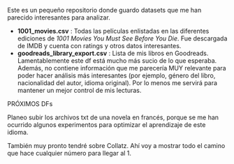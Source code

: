 Este es un pequeño repositorio donde guardo datasets que me han parecido interesantes para analizar. 

* **1001_movies.csv** : Todas las películas enlistadas en las diferentes ediciones de _1001 Movies You Must See Before You Die_. Fue descargada de IMDB y cuenta con ratings y otros datos interesantes.
* **goodreads_library_export.csv** : Lista de mis libros en Goodreads. Lamentablemente este df está mucho más sucio de lo que esperaba. Además, no contiene información que me parecería MUY relevante para poder hacer análisis más interesantes (por ejemplo, género del libro, nacionalidad del autor, idioma original). Por lo menos me servirá para mantener un mejor control de mis lecturas.

PRÓXIMOS DFs

Planeo subir los archivos txt de una novela en francés, porque se me han ocurrido algunos experimentos para optimizar el aprendizaje de este idioma.

También muy pronto tendré sobre Collatz. Ahí voy a mostrar todo el camino que hace cualquier número para llegar al 1.